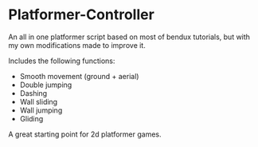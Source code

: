 # Platformer-Controller
An all in one platformer script based on most of bendux tutorials, but with my own modifications made to improve it.  

Includes the following functions:
- Smooth movement (ground + aerial)
- Double jumping
- Dashing
- Wall sliding
- Wall jumping
- Gliding

A great starting point for 2d platformer games. 
